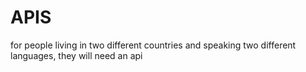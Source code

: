 # APIS
for people living in two different countries and speaking two different languages, they will need an api
